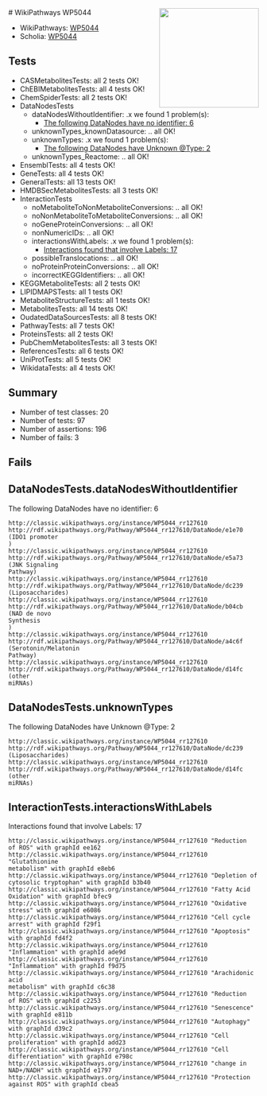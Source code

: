 <img style="float: right; width: 200px" src="https://upload.wikimedia.org/wikipedia/commons/thumb/8/83/Wplogo_with_text_500.png/640px-Wplogo_with_text_500.png" />
# WikiPathways WP5044

* WikiPathways: [WP5044](https://wikipathways.org/pathways/WP5044)
* Scholia: [WP5044](https://scholia.toolforge.org/wikipathways/WP5044)
## Tests
* CASMetabolitesTests: all 2 tests OK!
* ChEBIMetabolitesTests: all 4 tests OK!
* ChemSpiderTests: all 2 tests OK!
* DataNodesTests
    * dataNodesWithoutIdentifier: .x we found 1 problem(s):
        * [The following DataNodes have no identifier: 6](#d2d32fa5)
    * unknownTypes_knownDatasource: .. all OK!
    * unknownTypes: .x we found 1 problem(s):
        * [The following DataNodes have Unknown @Type: 2](#839973e0)
    * unknownTypes_Reactome: .. all OK!
* EnsemblTests: all 4 tests OK!
* GeneTests: all 4 tests OK!
* GeneralTests: all 13 tests OK!
* HMDBSecMetabolitesTests: all 3 tests OK!
* InteractionTests
    * noMetaboliteToNonMetaboliteConversions: .. all OK!
    * noNonMetaboliteToMetaboliteConversions: .. all OK!
    * noGeneProteinConversions: .. all OK!
    * nonNumericIDs: .. all OK!
    * interactionsWithLabels: .x we found 1 problem(s):
        * [Interactions found that involve Labels: 17](#fe97a8bf)
    * possibleTranslocations: .. all OK!
    * noProteinProteinConversions: .. all OK!
    * incorrectKEGGIdentifiers: .. all OK!
* KEGGMetaboliteTests: all 2 tests OK!
* LIPIDMAPSTests: all 1 tests OK!
* MetaboliteStructureTests: all 1 tests OK!
* MetabolitesTests: all 14 tests OK!
* OudatedDataSourcesTests: all 8 tests OK!
* PathwayTests: all 7 tests OK!
* ProteinsTests: all 2 tests OK!
* PubChemMetabolitesTests: all 3 tests OK!
* ReferencesTests: all 6 tests OK!
* UniProtTests: all 5 tests OK!
* WikidataTests: all 4 tests OK!


## Summary

* Number of test classes: 20
* Number of tests: 97
* Number of assertions: 196
* Number of fails: 3

## Fails

<a name="d2d32fa5" />

## DataNodesTests.dataNodesWithoutIdentifier

The following DataNodes have no identifier: 6
```
http://classic.wikipathways.org/instance/WP5044_rr127610 http://rdf.wikipathways.org/Pathway/WP5044_rr127610/DataNode/e1e70 (IDO1 promoter
)
http://classic.wikipathways.org/instance/WP5044_rr127610 http://rdf.wikipathways.org/Pathway/WP5044_rr127610/DataNode/e5a73 (JNK Signaling
Pathway)
http://classic.wikipathways.org/instance/WP5044_rr127610 http://rdf.wikipathways.org/Pathway/WP5044_rr127610/DataNode/dc239 (Liposaccharides)
http://classic.wikipathways.org/instance/WP5044_rr127610 http://rdf.wikipathways.org/Pathway/WP5044_rr127610/DataNode/b04cb (NAD de novo
Synthesis
)
http://classic.wikipathways.org/instance/WP5044_rr127610 http://rdf.wikipathways.org/Pathway/WP5044_rr127610/DataNode/a4c6f (Serotonin/Melatonin
Pathway)
http://classic.wikipathways.org/instance/WP5044_rr127610 http://rdf.wikipathways.org/Pathway/WP5044_rr127610/DataNode/d14fc (other 
miRNAs)
```

<a name="839973e0" />

## DataNodesTests.unknownTypes

The following DataNodes have Unknown @Type: 2
```
http://classic.wikipathways.org/instance/WP5044_rr127610 http://rdf.wikipathways.org/Pathway/WP5044_rr127610/DataNode/dc239 (Liposaccharides)
http://classic.wikipathways.org/instance/WP5044_rr127610 http://rdf.wikipathways.org/Pathway/WP5044_rr127610/DataNode/d14fc (other 
miRNAs)
```

<a name="fe97a8bf" />

## InteractionTests.interactionsWithLabels

Interactions found that involve Labels: 17
```
http://classic.wikipathways.org/instance/WP5044_rr127610 "Reduction 
of ROS" with graphId ee162
http://classic.wikipathways.org/instance/WP5044_rr127610 "Glutathionine
metabolism" with graphId e8eb6
http://classic.wikipathways.org/instance/WP5044_rr127610 "Depletion of 
cytosolic tryptophan" with graphId b3b40
http://classic.wikipathways.org/instance/WP5044_rr127610 "Fatty Acid
Oxidation" with graphId bfec9
http://classic.wikipathways.org/instance/WP5044_rr127610 "Oxidative stress" with graphId e6086
http://classic.wikipathways.org/instance/WP5044_rr127610 "Cell cycle arrest" with graphId f29f1
http://classic.wikipathways.org/instance/WP5044_rr127610 "Apoptosis" with graphId fd4f2
http://classic.wikipathways.org/instance/WP5044_rr127610 "Inflammation" with graphId ade9d
http://classic.wikipathways.org/instance/WP5044_rr127610 "Inflammation" with graphId f9d75
http://classic.wikipathways.org/instance/WP5044_rr127610 "Arachidonic acid
metabolism" with graphId c6c38
http://classic.wikipathways.org/instance/WP5044_rr127610 "Reduction 
of ROS" with graphId c2253
http://classic.wikipathways.org/instance/WP5044_rr127610 "Senescence" with graphId e811b
http://classic.wikipathways.org/instance/WP5044_rr127610 "Autophagy" with graphId d39c2
http://classic.wikipathways.org/instance/WP5044_rr127610 "Cell proliferation" with graphId add23
http://classic.wikipathways.org/instance/WP5044_rr127610 "Cell differentiation" with graphId e798c
http://classic.wikipathways.org/instance/WP5044_rr127610 "change in 
NAD+/NADH" with graphId e1797
http://classic.wikipathways.org/instance/WP5044_rr127610 "Protection
against ROS" with graphId cbea5
```

